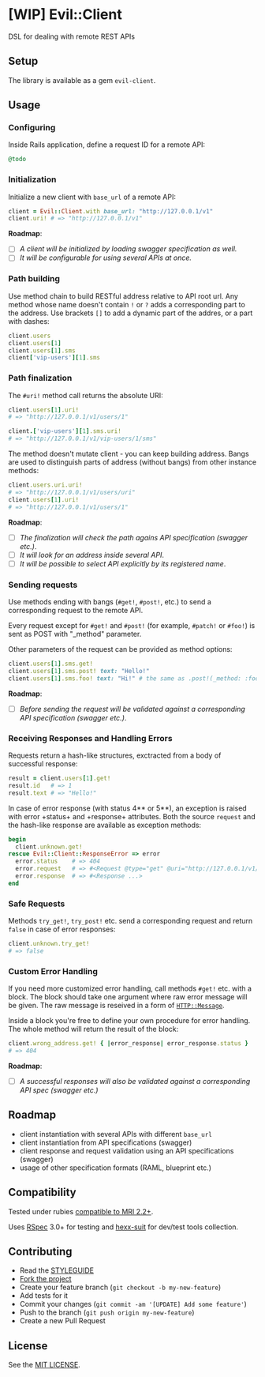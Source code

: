 [WIP] Evil::Client
==================

DSL for dealing with remote REST APIs

Setup
-----

The library is available as a gem `evil-client`.

Usage
-----

### Configuring

Inside Rails application, define a request ID for a remote API:

```ruby
@todo
```

### Initialization

Initialize a new client with `base_url` of a remote API:

```ruby
client = Evil::Client.with base_url: "http://127.0.0.1/v1"
client.uri! # => "http://127.0.0.1/v1"
```

**Roadmap**:

- [ ] *A client will be initialized by loading swagger specification as well.*
- [ ] *It will be configurable for using several APIs at once.*

### Path building

Use method chain to build RESTful address relative to API root url. Any method whose name doesn't contain `!` or `?` adds a corresponding part to the address. Use brackets `[]` to add a dynamic part of the addres, or a part with dashes:

```ruby
client.users
client.users[1]
client.users[1].sms
client['vip-users'][1].sms
```

### Path finalization

The `#uri!` method call returns the absolute URI:

```ruby
client.users[1].uri!
# => "http://127.0.0.1/v1/users/1"

client.['vip-users'][1].sms.uri!
# => "http://127.0.0.1/v1/vip-users/1/sms"
```

The method doesn't mutate client - you can keep building address. Bangs are used to distinguish parts of address (without bangs) from other instance methods:

```ruby
client.users.uri.uri!
# => "http://127.0.0.1/v1/users/uri"
client.users[1].uri!
# => "http://127.0.0.1/v1/users/1"
```

**Roadmap**:

- [ ] *The finalization will check the path agains API specification (swagger etc.)*.
- [ ] *It will look for an address inside several API*.
- [ ] *It will be possible to select API explicitly by its registered name*.

### Sending requests

Use methods ending with bangs (`#get!`, `#post!`, etc.) to send a corresponding request to the remote API.

Every request except for `#get!` and `#post!` (for example, `#patch!` or `#foo!`) is sent as POST with "_method" parameter.

Other parameters of the request can be provided as method options:

```ruby
client.users[1].sms.get!
client.users[1].sms.post! text: "Hello!"
client.users[1].sms.foo! text: "Hi!" # the same as .post!(_method: :foo, text "Hi!")
```

**Roadmap**:

- [ ] *Before sending the request will be validated against a corresponding API specification (swagger etc.)*.

### Receiving Responses and Handling Errors

Requests return a hash-like structures, exctracted from a body of successful response:

```ruby
result = client.users[1].get!
result.id   # => 1
result.text # => "Hello!"
```

In case of error response (with status 4** or 5**), an exception is raised with error +status+ and +response+ attributes.
Both the source `request` and the hash-like response are available as exception methods:

```ruby
begin
  client.unknown.get!
rescue Evil::Client::ResponseError => error
  error.status    # => 404
  error.request   # => #<Request @type="get" @uri="http://127.0.0.1/v1/users/1"
  error.response  # => #<Response ...>
end
```

### Safe Requests

Methods `try_get!`, `try_post!` etc. send a corresponding request and return `false` in case of error responses:

```ruby
client.unknown.try_get!
# => false
```

### Custom Error Handling

If you need more customized error handling, call methods `#get!` etc. with a block. The block should take one argument where raw error message will be given. The raw message is reseived in a form of [`HTTP::Message`][client-message].

Inside a block you're free to define your own procedure for error handling. The whole method will return the result of the block:

```ruby
client.wrong_address.get! { |error_response| error_response.status }
# => 404
```

**Roadmap**:

- [ ] *A successful responses will also be validated against a corresponding API spec (swagger etc.)*

Roadmap
-------

* client instantiation with several APIs with different `base_url`
* client instantiation from API specifications (swagger)
* client response and request validation using an API specifications (swagger)
* usage of other specification formats (RAML, blueprint etc.)

Compatibility
-------------

Tested under rubies [compatible to MRI 2.2+](.travis.yml).

Uses [RSpec][rspec] 3.0+ for testing and [hexx-suit][hexx-suit] for dev/test tools collection.

Contributing
------------

* Read the [STYLEGUIDE](config/metrics/STYLEGUIDE)
* [Fork the project](https://github.com/evilmartians/evil-client)
* Create your feature branch (`git checkout -b my-new-feature`)
* Add tests for it
* Commit your changes (`git commit -am '[UPDATE] Add some feature'`)
* Push to the branch (`git push origin my-new-feature`)
* Create a new Pull Request

License
-------

See the [MIT LICENSE](LICENSE).

[mash]: https://github.com/intridea/hashie#mash
[rspec]: http://rspec.org
[hexx-suit]: https://github.com/nepalez/hexx-suit
[swagger]: http://swagger.io
[client-message]: http://www.rubydoc.info/gems/httpclient/HTTP/Message
